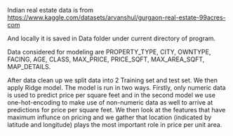 Indian real estate data is from
https://www.kaggle.com/datasets/arvanshul/gurgaon-real-estate-99acres-com

And locally it is saved in Data folder under current directory of program.

Data considered for modeling are PROPERTY_TYPE, CITY, OWNTYPE, FACING, AGE, CLASS, MAX_PRICE, PRICE_SQFT, MAX_AREA_SQFT, MAP_DETAILS.

After data clean up we split data into 2 Training set and test set. We then apply Ridge model. The model is run in two ways. Firstly, only numeric data is used to predict price per square feet and in the second model we use one-hot-encoding to make use of non-numeric data as well to arrive at predictions for price per square feet.
We then look at the features that have maximum influnce on pricing and we gather that location (indicated by latitude and longitude) plays the most important role in price per unit area.